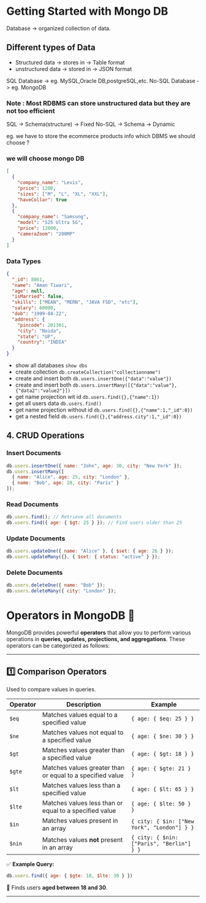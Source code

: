 # Getting Started with Mongo DB

Database -> organized collection of data.

## Different types of Data

- Structured data -> stores in -> Table format
- unstructured data -> stored in -> JSON format

SQL Database -> eg. MySQL,Oracle DB,postgreSQL,etc.
No-SQL Database -> eg. MongoDB

### Note : Most RDBMS can store unstructured data but they are not too efficient

SQL -> Schema(structure) -> Fixed
No-SQL -> Schema -> Dynamic

eg. we have to store the ecommerce products info which DBMS we should choose ?

### we will choose mongo DB

```json
[
  {
    "company_name": "Levis",
    "price": 1200,
    "sizes": ["M", "L", "XL", "XXL"],
    "haveCollar": true
  },
  {
    "company_name": "Samsung",
    "model": "S25 Ultra 5G",
    "price": 12800,
    "cameraZoom": "200MP"
  }
]
```

### Data Types

```json
{
  "_id": 8861,
  "name": "Aman Tiwari",
  "age": null,
  "isMarried": false,
  "skills": ["MEAN", "MERN", "JAVA FSD", "etc"],
  "salary": 60000,
  "dob": "1999-04-22",
  "address": {
    "pincode": 201301,
    "city": "Noida",
    "state": "UP",
    "country": "INDIA"
  }
}
```

- show all databases  `show dbs`
- create collection `db.createCollection("collectionname")`
- create and insert both `db.users.insertOne({"data":"value"})`
- create and insert both `db.users.insertMany([{"data":"value"},{"data2":"value2"}])`
- get name projection wit id `db.users.find({},{"name":1})`
- get all users data `db.users.find()`
- get name projection without id `db.users.find({},{"name":1,"_id":0})`
- get a nested field `db.users.find({},{"address.city":1,"_id":0})`



## **4. CRUD Operations**

### **Insert Documents**

```js
db.users.insertOne({ name: "John", age: 30, city: "New York" });
db.users.insertMany([
  { name: "Alice", age: 25, city: "London" },
  { name: "Bob", age: 28, city: "Paris" }
]);
```

### **Read Documents**

```js
db.users.find(); // Retrieve all documents
db.users.find({ age: { $gt: 25 } }); // Find users older than 25
```

### **Update Documents**

```js
db.users.updateOne({ name: "Alice" }, { $set: { age: 26 } });
db.users.updateMany({}, { $set: { status: "active" } });
```

### **Delete Documents**

```js
db.users.deleteOne({ name: "Bob" });
db.users.deleteMany({ city: "London" });
```

# **Operators in MongoDB** 🚀

MongoDB provides powerful **operators** that allow you to perform various operations in **queries, updates, projections, and aggregations**. These operators can be categorized as follows:

---

## **1️⃣ Comparison Operators**
Used to compare values in queries.

| Operator | Description                                               | Example                                     |
|----------|-----------------------------------------------------------|---------------------------------------------|
| `$eq`    | Matches values equal to a specified value                 | `{ age: { $eq: 25 } }`                      |
| `$ne`    | Matches values not equal to a specified value             | `{ age: { $ne: 30 } }`                      |
| `$gt`    | Matches values greater than a specified value             | `{ age: { $gt: 18 } }`                      |
| `$gte`   | Matches values greater than or equal to a specified value | `{ age: { $gte: 21 } }`                     |
| `$lt`    | Matches values less than a specified value                | `{ age: { $lt: 65 } }`                      |
| `$lte`   | Matches values less than or equal to a specified value    | `{ age: { $lte: 50 } }`                     |
| `$in`    | Matches values present in an array                        | `{ city: { $in: ["New York", "London"] } }` |
| `$nin`   | Matches values **not** present in an array                | `{ city: { $nin: ["Paris", "Berlin"] } }`   |

✅ **Example Query:**

```js
db.users.find({ age: { $gte: 18, $lte: 30 } })
```

🔹 Finds users **aged between 18 and 30**.

---
